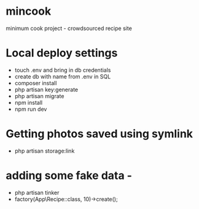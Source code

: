 # mincook
minimum cook project - crowdsourced recipe site

# Local deploy settings
- touch .env and bring in db credentials
- create db with name from .env in SQL
- composer install
- php artisan key:generate
- php artisan migrate
- npm install
- npm run dev

# Getting photos saved using symlink
- php artisan storage:link

# adding some fake data -

- php artisan tinker
- factory(App\Recipe::class, 10)->create();
